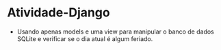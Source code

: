 # Atividade-Django

- Usando apenas models e uma view para manipular o banco de dados SQLite e verificar se o dia atual é algum feriado.
